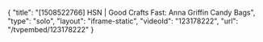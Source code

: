 {
    "title": "[1508522766] HSN | Good Crafts Fast: Anna Griffin Candy Bags",
    "type": "solo",
    "layout": "iframe-static",
    "videoId": "123178222",
    "url": "\/tvpembed\/123178222"
}